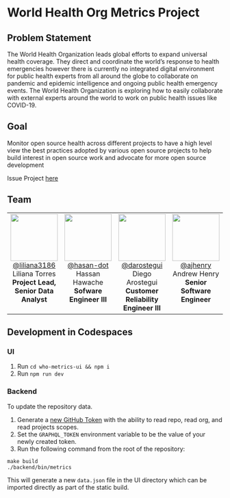 # World Health Org Metrics Project 

## Problem Statement

The World Health Organization leads global efforts to expand universal health coverage. They direct and coordinate the world’s response to health emergencies however there is currently no integrated digital environment for public health experts from all around the globe to collaborate on pandemic and epidemic intelligence and ongoing public health emergency events. The World Health Organization is exploring how to easily collaborate with external experts around the world to work on public health issues like COVID-19.

## Goal

Monitor open source health across different projects to have a high level view the best practices adopted by various open source projects to help build interest in open source work and advocate for more open source development

Issue Project  [here](https://github.com/github/SI-skills-based-volunteering/issues/147#issuecomment-1472370039)


## Team
<table>
  <tr valign="top">
  <td colspan=3 align=center>
    <img src="https://avatars.githubusercontent.com/u/12959012?v=4" width="110" height="110"><br/>
      <a href="https://github.com/liliana3186">@liliana3186</a><br/>
     Liliana Torres<br/>
      <b>Project Lead, Senior Data Analyst </b>
    </td>
    <td colspan=3 align=center>
    <img src="https://avatars.githubusercontent.com/u/34780972?v=4" width="110" height="110"><br/>
      <a href="https://github.com/hasan-dot">@hasan-dot</a><br/>
      Hassan Hawache<br/>
      <b>Sofware Engineer III</b>
    </td>
    <td colspan=3 align=center>
    <img src="https://avatars.githubusercontent.com/u/61184284?v=4" width="110" height="110"><br/>
      <a href="https://github.com/darostegui">@darostegui</a><br/>
      Diego Arostegui<br/>
      <b>Customer Reliability Engineer III</b>
    </td>
    <td colspan=3 align=center>
    <img src="https://avatars.githubusercontent.com/u/24923406?v=4" width="110" height="110"><br/>
      <a href="https://github.com/ajhenry">@ajhenry</a><br/>
      Andrew Henry<br/>
      <b> Senior Software Engineer </b>
    </td>
    <td colspan=3 align=center>
    <img src="https://avatars.githubusercontent.com/u/67866556?v=4" width="110" height="110"><br/>
      <a href="https://github.com/joannaakl">@joannaakl</a><br/>
      Joanna Krzek-Lubowiecka<br/>
      <b> Software Engineer III </br>
    </td>
    <td colspan=3 align=center>
    <img src="https://avatars.githubusercontent.com/u/22037769?v=4" width="110" height="110"><br/>
      <a href="https://github.com/dmgardiner25">@dmgardiner25</a><br/>
      David Gardiner<br/>
      <b> Software Engineer II</b>
    </td>
    <td colspan=3 align=center>
    <img src="https://github.com/ipc103.png?v=4" width="110" height="110"><br/>
      <a href="https://github.com/ipc103">@ipc103</a><br/>
      Ian Candy<br/>
      <b> Senior Software Engineer</b>
    </td>
   </tr>
</table>






## Development in Codespaces

### UI

1. Run `cd who-metrics-ui && npm i`
2. Run `npm run dev`

<!-- TODO: Add min requirements and deployment steps -->
### Backend

To update the repository data.

1. Generate a [new GitHub Token](https://github.com/settings/tokens) with the ability to read repo, read org, and  read projects scopes.
1. Set the `GRAPHQL_TOKEN` environment variable to be the value of your newly created token.
1. Run the following command from the root of the repository:
```
make build
./backend/bin/metrics
```

This will generate a new `data.json` file in the UI directory which can be imported directly as part of the static build.

